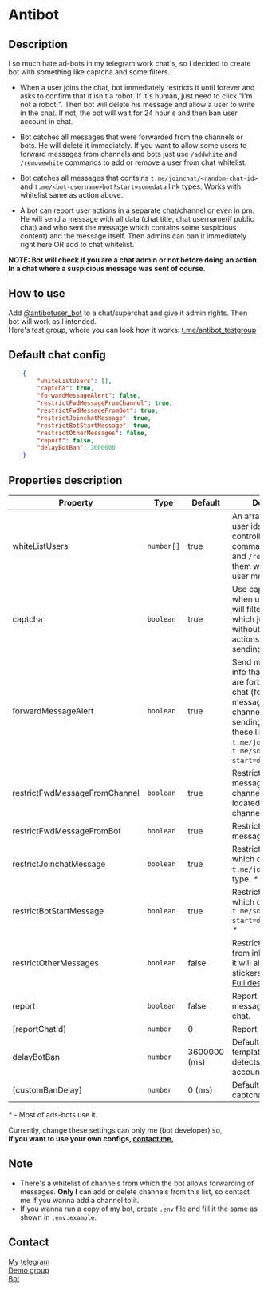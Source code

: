 # Antibot

## Description

I so much hate ad-bots in my telegram work chat's, so I decided to create bot with something like captcha and some filters.  

- When a user joins the chat, bot immediately restricts it until forever and asks to confirm that it isn't a robot. If it's human, just need to click "I'm not a robot!". Then bot will delete his message and allow a user to write in the chat. If not, the bot will wait for 24 hour's and then ban user account in chat.  

- Bot catches all messages that were forwarded from the channels or bots. He will delete it immediately. If you want to allow some users to forward messages from channels and bots just use `/addwhite` and `/removewhite` commands to add or remove a user from chat whitelist.

- Bot catches all messages that contains `t.me/joinchat/<random-chat-id>` and `t.me/<bot-username>bot?start=somedata` link types. Works with whitelist same as action above.

- A bot can report user actions in a separate chat/channel or even in pm. He will send a message with all data (chat title, chat username(if public chat) and who sent the message which contains some suspicious content) and the message itself. Then admins can ban it immediately right here OR add to chat whitelist.  

**NOTE: Bot will check if you are a chat admin or not before doing an action. In a chat where a suspicious message was sent of course.**  

## How to use

Add [@antibotuser_bot](https://t.me/antibotuser_bot) to a chat/superchat and give it admin rights. Then bot will work as I intended.  
Here's test group, where you can look how it works: [t.me/antibot_testgroup](https://t.me/antibot_testgroup)

## Default chat config

```json
    {
        "whiteListUsers": [],
        "captcha": true,
        "forwardMessageAlert": false,
        "restrictFwdMessageFromChannel": true,
        "restrictFwdMessageFromBot": true,
        "restrictJoinchatMessage": true,
        "restrictBotStartMessage": true,
        "restrictOtherMessages": false,
        "report": false,
        "delayBotBan": 3600000
    }
```

## Properties description

| Property | Type | Default | Description |  
| - | - | - | - |
| whiteListUsers | `number[]` | true |An array of whitelisted user ids. Can be controlled with commands `/addwhite` and `/removewhite` (Use them with *reply* on user message). |  
| captcha | `boolean` | true | Use captcha feature when user join chat. (It will filter these bots which just join chat without any other actions except sending ads.) |
| forwardMessageAlert | `boolean` | true | Send message with info that some actions are forbidden in this chat (forwarding message from channel, from bot or sending message with these links type: `t.me/joinchat` and `t.me/somebotusername?start=data`) |
| restrictFwdMessageFromChannel | `boolean` | true | Restrict forwarding message from channels which not located in white channels list. _*_|
| restrictFwdMessageFromBot | `boolean` | true | Restrict forwarding message from bots. |
| restrictJoinchatMessage | `boolean` | true | Restrict messages which contains `t.me/joinchat` links type. _*_ |
| restrictBotStartMessage | `boolean` | true | Restrict messages which contains `t.me/somebotusername?start=data` links type. _*_ |
| restrictOtherMessages | `boolean` | false | Restrict messages from inline bots. (Yes, it will also disable gifs, stickers and games. [Full description](https://core.telegram.org/bots/api#restrictchatmember).) |
| report | `boolean` | false | Report suspicious messages to report chat. |
| [reportChatId] | `number` | 0 | Report chat id |
| delayBotBan | `number` | 3600000 (ms) | Default ban delay if template detector detects bot-like account. |
| [customBanDelay] | `number` | 0 (ms) | Default ban delay for captcha. |

_*_ - Most of ads-bots use it.

Currently, change these settings can only me (bot developer) so,  
**if you want to use your own configs, [contact me.](#contact)**

## Note

- There's a whitelist of channels from which the bot allows forwarding of messages. **Only I** can add or delete channels from this list, so contact me if you wanna add a channel to it.
- If you wanna run a copy of my bot, create `.env` file and fill it the same as shown in `.env.example`.

## Contact

[My telegram](https://t.me/ejnshtein)  
[Demo group](https://t.me/antibot_testgroup)  
[Bot](https://t.me/antibotuser_bot)
